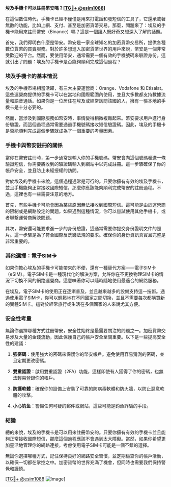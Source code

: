 **埃及手機卡可以註冊幣安嗎？[[TG💪+ @esim1088](https://t.me/s/esim1088)]**

在這個數位時代，手機卡已經不僅僅是用來打電話和發短信的工具了，它還承載著無數的功能，比如上網、支付、甚至是加密貨幣交易。那麼，問題來了：埃及的手機卡能用來註冊幣安（Binance）嗎？這是一個讓人既好奇又想深入了解的話題。

首先，我們得明白什麼是幣安。幣安是一家全球知名的加密貨幣交易所，提供各種數位貨幣的買賣服務。對於許多想進入加密貨幣世界的用戶來說，幣安是一個非常受歡迎的平台。然而，要使用幣安，通常需要一個有效的手機號碼來驗證身份。這就引出了問題：埃及的手機卡是否能夠順利完成這個過程？

### 埃及手機卡的基本情況

埃及的手機市場相當活躍，有三大主要運營商：Orange、Vodafone 和 Etisalat。這些運營商提供的手機卡可以在當地和國際範圍內使用，並且大多數都支持數據流量和語音通話。如果你是一位居住在埃及或經常訪問該國的人，擁有一張本地的手機卡是十分必要的。

然而，當涉及到國際服務如幣安時，事情變得稍微複雜起來。幣安要求用戶進行身份驗證，而這個過程通常需要通過手機號碼接收短信驗證碼。因此，埃及的手機卡是否能順利完成這個步驟就成為了一個重要的考量因素。

### 手機卡與幣安註冊的關係

當你在幣安註冊時，第一步通常是輸入你的手機號碼。幣安會向這個號碼發送一條驗證短信，你需要將收到的驗證碼輸入到網站中以完成註冊。這一步驟確保了你的帳戶安全，並且防止未經授權的訪問。

對於埃及的手機卡來說，這個過程通常是可行的。只要你擁有有效的埃及手機卡，並且手機能夠正常接收國際短信，那麼你應該能夠順利完成幣安的註冊過程。不過，這裡也有一些需要注意的地方。

首先，有些手機卡可能會因為某些原因無法接收到國際短信。這可能是由於運營商的限制或是網路設定的問題。如果遇到這種情況，你可以嘗試使用其他手機卡，或者聯繫運營商解決問題。

其次，幣安還可能要求進一步的身份驗證，這通常需要你提交身份證明文件的照片。這一步驟是為了符合國際反洗錢法規的要求。確保你的身份資訊真實且完整是非常重要的。

### 其他選擇：電子SIM卡

如果你擔心埃及的手機卡可能帶來的不便，還有一種替代方案——電子SIM卡（eSIM）。電子SIM卡是一種現代化的解決方案，允許你在不更換物理SIM卡的情況下切換不同的網路運營商。這意味著你可以隨時隨地使用最適合的網路服務。

在埃及，電子SIM卡的使用正在逐漸普及，並且越來越多的設備支持這一技術。通過使用電子SIM卡，你可以輕鬆地在不同國家之間切換，並且不需要每次都購買新的實體SIM卡。這對於經常旅行或生活在多個國家的人來說尤其方便。

### 安全性考量

無論你選擇哪種方式註冊幣安，安全性始終是最需要關注的問題之一。加密貨幣交易涉及大量的金錢流動，因此保護自己的帳戶安全至關重要。以下是一些提高安全性的建議：

1. **強密碼**：使用強大的密碼來保護你的幣安帳戶。避免使用容易猜測的密碼，並且定期更改密碼。
   
2. **雙重認證**：啟用雙重認證（2FA）功能，這樣即使有人獲得了你的密碼，也無法輕易登錄你的帳戶。

3. **防護軟體**：確保你的設備上安裝了可靠的防病毒軟體和防火牆，以防止惡意軟體的攻擊。

4. **小心钓鱼**：警惕任何可疑的郵件或網站，這些可能是釣魚詐騙的手段。

### 結論

總的來說，埃及的手機卡是可以用來註冊幣安的。只要你擁有有效的手機卡並且能夠正常接收國際短信，那麼這個過程應該不會遇到太大障礙。當然，如果你希望更加靈活地管理你的網路連接，考慮使用電子SIM卡可能是一個不錯的選擇。

無論你選擇哪種方式，記住保持良好的網路安全習慣，並定期檢查你的帳戶活動，以確保一切都在掌控之中。加密貨幣的世界充滿了機會，但同時也需要我們保持警覺和謹慎。

[[TG💪+ @esim1088](https://t.me/s/esim1088) ![Image](https://i.postimg.cc/4NQfJmqS/Snipaste-2025-05-13-00-14-12.png)]
